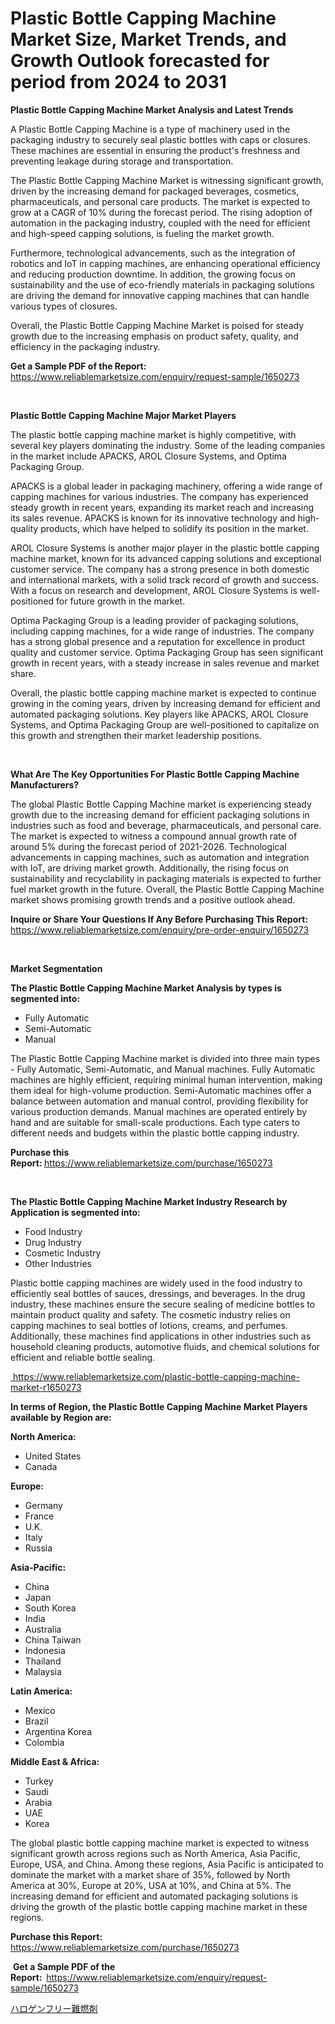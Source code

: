 <p><h1>Plastic Bottle Capping Machine Market Size, Market Trends, and Growth Outlook forecasted for period from 2024 to 2031</h1></p><p><strong>Plastic Bottle Capping Machine Market Analysis and Latest Trends</strong></p>
<p><p>A Plastic Bottle Capping Machine is a type of machinery used in the packaging industry to securely seal plastic bottles with caps or closures. These machines are essential in ensuring the product's freshness and preventing leakage during storage and transportation.</p><p>The Plastic Bottle Capping Machine Market is witnessing significant growth, driven by the increasing demand for packaged beverages, cosmetics, pharmaceuticals, and personal care products. The market is expected to grow at a CAGR of 10% during the forecast period. The rising adoption of automation in the packaging industry, coupled with the need for efficient and high-speed capping solutions, is fueling the market growth. </p><p>Furthermore, technological advancements, such as the integration of robotics and IoT in capping machines, are enhancing operational efficiency and reducing production downtime. In addition, the growing focus on sustainability and the use of eco-friendly materials in packaging solutions are driving the demand for innovative capping machines that can handle various types of closures.</p><p>Overall, the Plastic Bottle Capping Machine Market is poised for steady growth due to the increasing emphasis on product safety, quality, and efficiency in the packaging industry.</p></p>
<p><strong>Get a Sample PDF of the Report:&nbsp;</strong> <a href="https://www.reliablemarketsize.com/enquiry/request-sample/1650273">https://www.reliablemarketsize.com/enquiry/request-sample/1650273</a></p>
<p>&nbsp;</p>
<p><strong>Plastic Bottle Capping Machine Major Market Players</strong></p>
<p><p>The plastic bottle capping machine market is highly competitive, with several key players dominating the industry. Some of the leading companies in the market include APACKS, AROL Closure Systems, and Optima Packaging Group.</p><p>APACKS is a global leader in packaging machinery, offering a wide range of capping machines for various industries. The company has experienced steady growth in recent years, expanding its market reach and increasing its sales revenue. APACKS is known for its innovative technology and high-quality products, which have helped to solidify its position in the market.</p><p>AROL Closure Systems is another major player in the plastic bottle capping machine market, known for its advanced capping solutions and exceptional customer service. The company has a strong presence in both domestic and international markets, with a solid track record of growth and success. With a focus on research and development, AROL Closure Systems is well-positioned for future growth in the market.</p><p>Optima Packaging Group is a leading provider of packaging solutions, including capping machines, for a wide range of industries. The company has a strong global presence and a reputation for excellence in product quality and customer service. Optima Packaging Group has seen significant growth in recent years, with a steady increase in sales revenue and market share.</p><p>Overall, the plastic bottle capping machine market is expected to continue growing in the coming years, driven by increasing demand for efficient and automated packaging solutions. Key players like APACKS, AROL Closure Systems, and Optima Packaging Group are well-positioned to capitalize on this growth and strengthen their market leadership positions.</p></p>
<p>&nbsp;</p>
<p><strong>What Are The Key Opportunities For Plastic Bottle Capping Machine Manufacturers?</strong></p>
<p><p>The global Plastic Bottle Capping Machine market is experiencing steady growth due to the increasing demand for efficient packaging solutions in industries such as food and beverage, pharmaceuticals, and personal care. The market is expected to witness a compound annual growth rate of around 5% during the forecast period of 2021-2026. Technological advancements in capping machines, such as automation and integration with IoT, are driving market growth. Additionally, the rising focus on sustainability and recyclability in packaging materials is expected to further fuel market growth in the future. Overall, the Plastic Bottle Capping Machine market shows promising growth trends and a positive outlook ahead.</p></p>
<p><strong>Inquire or Share Your Questions If Any Before Purchasing This Report:</strong> <a href="https://www.reliablemarketsize.com/enquiry/pre-order-enquiry/1650273">https://www.reliablemarketsize.com/enquiry/pre-order-enquiry/1650273</a></p>
<p>&nbsp;</p>
<p><strong>Market Segmentation</strong></p>
<p><strong>The Plastic Bottle Capping Machine Market Analysis by types is segmented into:</strong></p>
<p><ul><li>Fully Automatic</li><li>Semi-Automatic</li><li>Manual</li></ul></p>
<p><p>The Plastic Bottle Capping Machine market is divided into three main types - Fully Automatic, Semi-Automatic, and Manual machines. Fully Automatic machines are highly efficient, requiring minimal human intervention, making them ideal for high-volume production. Semi-Automatic machines offer a balance between automation and manual control, providing flexibility for various production demands. Manual machines are operated entirely by hand and are suitable for small-scale productions. Each type caters to different needs and budgets within the plastic bottle capping industry.</p></p>
<p><strong>Purchase this Report:&nbsp;</strong><a href="https://www.reliablemarketsize.com/purchase/1650273">https://www.reliablemarketsize.com/purchase/1650273</a></p>
<p>&nbsp;</p>
<p><strong>The Plastic Bottle Capping Machine Market Industry Research by Application is segmented into:</strong></p>
<p><ul><li>Food Industry</li><li>Drug Industry</li><li>Cosmetic Industry</li><li>Other Industries</li></ul></p>
<p><p>Plastic bottle capping machines are widely used in the food industry to efficiently seal bottles of sauces, dressings, and beverages. In the drug industry, these machines ensure the secure sealing of medicine bottles to maintain product quality and safety. The cosmetic industry relies on capping machines to seal bottles of lotions, creams, and perfumes. Additionally, these machines find applications in other industries such as household cleaning products, automotive fluids, and chemical solutions for efficient and reliable bottle sealing.</p></p>
<p><a href="https://www.reliablemarketsize.com/plastic-bottle-capping-machine-market-r1650273">&nbsp;https://www.reliablemarketsize.com/plastic-bottle-capping-machine-market-r1650273</a></p>
<p><strong>In terms of Region, the Plastic Bottle Capping Machine Market Players available by Region are:</strong></p>
<p>
    <p> <strong> North America: </strong>
        <ul>
            <li>United States</li>
            <li>Canada</li>
        </ul>
        </p> 
    <p> <strong> Europe: </strong>
        <ul>
            <li>Germany</li>
            <li>France</li>
            <li>U.K.</li>
            <li>Italy</li>
            <li>Russia</li>
        </ul>
        </p> 
    <p> <strong> Asia-Pacific: </strong>
        <ul>
            <li>China</li>
            <li>Japan</li>
            <li>South Korea</li>
            <li>India</li>
            <li>Australia</li>
            <li>China Taiwan</li>
            <li>Indonesia</li>
            <li>Thailand</li>
            <li>Malaysia</li>
        </ul>
        </p> 
    <p> <strong> Latin America: </strong>
        <ul>
            <li>Mexico</li>
            <li>Brazil</li>
            <li>Argentina Korea</li>
            <li>Colombia</li>
        </ul>
        </p> 
    <p> <strong> Middle East & Africa: </strong>
        <ul>
            <li>Turkey</li>
            <li>Saudi</li>
            <li>Arabia</li>
            <li>UAE</li>
            <li>Korea</li>
        </ul>
    </p>
    </p>
<p><p>The global plastic bottle capping machine market is expected to witness significant growth across regions such as North America, Asia Pacific, Europe, USA, and China. Among these regions, Asia Pacific is anticipated to dominate the market with a market share of 35%, followed by North America at 30%, Europe at 20%, USA at 10%, and China at 5%. The increasing demand for efficient and automated packaging solutions is driving the growth of the plastic bottle capping machine market in these regions.</p></p>
<p><strong>Purchase this Report: </strong><a href="https://www.reliablemarketsize.com/purchase/1650273">https://www.reliablemarketsize.com/purchase/1650273</a></p>
<p>&nbsp;<strong>Get a Sample PDF of the Report:&nbsp;&nbsp;</strong><a href="https://www.reliablemarketsize.com/enquiry/request-sample/1650273">https://www.reliablemarketsize.com/enquiry/request-sample/1650273</a></p>
<p><strong></strong></p>
<p><p><a href="https://github.com/mohamedbakry57/Market-Research-Report-List-5/blob/main/741721534698.md">ハロゲンフリー難燃剤</a></p></p>